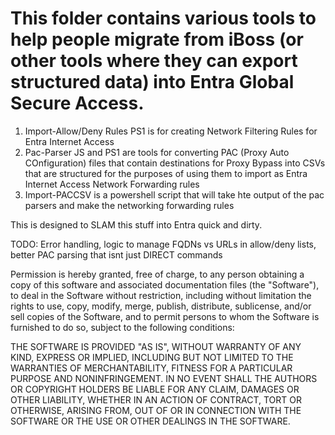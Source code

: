 # This folder contains various tools to help people migrate from iBoss (or other tools where they can export structured data) into Entra Global Secure Access.

1. Import-Allow/Deny Rules PS1 is for creating Network Filtering Rules for Entra Internet Access
2. Pac-Parser JS and PS1 are tools for converting PAC (Proxy Auto COnfiguration) files that contain destinations for Proxy Bypass into CSVs that are structured for the purposes of using them to import as Entra Internet Access Network Forwarding rules
3. Import-PACCSV is a powershell script that will take hte output of the pac parsers and make the networking forwarding rules

This is designed to SLAM this stuff into Entra quick and dirty. 

TODO: Error handling, logic to manage FQDNs vs URLs in allow/deny lists, better PAC parsing that isnt just DIRECT commands


Permission is hereby granted, free of charge, to any person obtaining a copy of this software and associated documentation files (the "Software"), to deal in the Software without restriction, including without limitation the rights to use, copy, modify, merge, publish, distribute, sublicense, and/or sell copies of the Software, and to permit persons to whom the Software is furnished to do so, subject to the following conditions:


THE SOFTWARE IS PROVIDED "AS IS", WITHOUT WARRANTY OF ANY KIND, EXPRESS OR IMPLIED, INCLUDING BUT NOT LIMITED TO THE WARRANTIES OF MERCHANTABILITY, FITNESS FOR A PARTICULAR PURPOSE AND NONINFRINGEMENT. IN NO EVENT SHALL THE AUTHORS OR COPYRIGHT HOLDERS BE LIABLE FOR ANY CLAIM, DAMAGES OR OTHER LIABILITY, WHETHER IN AN ACTION OF CONTRACT, TORT OR OTHERWISE, ARISING FROM, OUT OF OR IN CONNECTION WITH THE SOFTWARE OR THE USE OR OTHER DEALINGS IN THE SOFTWARE.
